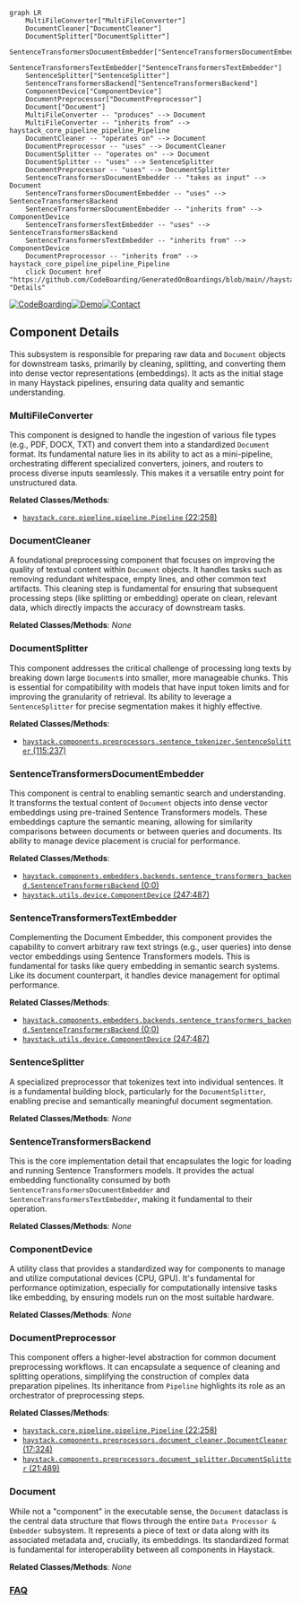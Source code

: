 ```mermaid
graph LR
    MultiFileConverter["MultiFileConverter"]
    DocumentCleaner["DocumentCleaner"]
    DocumentSplitter["DocumentSplitter"]
    SentenceTransformersDocumentEmbedder["SentenceTransformersDocumentEmbedder"]
    SentenceTransformersTextEmbedder["SentenceTransformersTextEmbedder"]
    SentenceSplitter["SentenceSplitter"]
    SentenceTransformersBackend["SentenceTransformersBackend"]
    ComponentDevice["ComponentDevice"]
    DocumentPreprocessor["DocumentPreprocessor"]
    Document["Document"]
    MultiFileConverter -- "produces" --> Document
    MultiFileConverter -- "inherits from" --> haystack_core_pipeline_pipeline_Pipeline
    DocumentCleaner -- "operates on" --> Document
    DocumentPreprocessor -- "uses" --> DocumentCleaner
    DocumentSplitter -- "operates on" --> Document
    DocumentSplitter -- "uses" --> SentenceSplitter
    DocumentPreprocessor -- "uses" --> DocumentSplitter
    SentenceTransformersDocumentEmbedder -- "takes as input" --> Document
    SentenceTransformersDocumentEmbedder -- "uses" --> SentenceTransformersBackend
    SentenceTransformersDocumentEmbedder -- "inherits from" --> ComponentDevice
    SentenceTransformersTextEmbedder -- "uses" --> SentenceTransformersBackend
    SentenceTransformersTextEmbedder -- "inherits from" --> ComponentDevice
    DocumentPreprocessor -- "inherits from" --> haystack_core_pipeline_pipeline_Pipeline
    click Document href "https://github.com/CodeBoarding/GeneratedOnBoardings/blob/main//haystack/Document.md" "Details"
```
[![CodeBoarding](https://img.shields.io/badge/Generated%20by-CodeBoarding-9cf?style=flat-square)](https://github.com/CodeBoarding/GeneratedOnBoardings)[![Demo](https://img.shields.io/badge/Try%20our-Demo-blue?style=flat-square)](https://www.codeboarding.org/demo)[![Contact](https://img.shields.io/badge/Contact%20us%20-%20contact@codeboarding.org-lightgrey?style=flat-square)](mailto:contact@codeboarding.org)

## Component Details

This subsystem is responsible for preparing raw data and `Document` objects for downstream tasks, primarily by cleaning, splitting, and converting them into dense vector representations (embeddings). It acts as the initial stage in many Haystack pipelines, ensuring data quality and semantic understanding.

### MultiFileConverter
This component is designed to handle the ingestion of various file types (e.g., PDF, DOCX, TXT) and convert them into a standardized `Document` format. Its fundamental nature lies in its ability to act as a mini-pipeline, orchestrating different specialized converters, joiners, and routers to process diverse inputs seamlessly. This makes it a versatile entry point for unstructured data.


**Related Classes/Methods**:

- <a href="https://github.com/deepset-ai/haystack/blob/master/haystack/core/pipeline/pipeline.py#L22-L258" target="_blank" rel="noopener noreferrer">`haystack.core.pipeline.pipeline.Pipeline` (22:258)</a>


### DocumentCleaner
A foundational preprocessing component that focuses on improving the quality of textual content within `Document` objects. It handles tasks such as removing redundant whitespace, empty lines, and other common text artifacts. This cleaning step is fundamental for ensuring that subsequent processing steps (like splitting or embedding) operate on clean, relevant data, which directly impacts the accuracy of downstream tasks.


**Related Classes/Methods**: _None_

### DocumentSplitter
This component addresses the critical challenge of processing long texts by breaking down large `Document`s into smaller, more manageable chunks. This is essential for compatibility with models that have input token limits and for improving the granularity of retrieval. Its ability to leverage a `SentenceSplitter` for precise segmentation makes it highly effective.


**Related Classes/Methods**:

- <a href="https://github.com/deepset-ai/haystack/blob/master/haystack/components/preprocessors/sentence_tokenizer.py#L115-L237" target="_blank" rel="noopener noreferrer">`haystack.components.preprocessors.sentence_tokenizer.SentenceSplitter` (115:237)</a>


### SentenceTransformersDocumentEmbedder
This component is central to enabling semantic search and understanding. It transforms the textual content of `Document` objects into dense vector embeddings using pre-trained Sentence Transformers models. These embeddings capture the semantic meaning, allowing for similarity comparisons between documents or between queries and documents. Its ability to manage device placement is crucial for performance.


**Related Classes/Methods**:

- <a href="https://github.com/deepset-ai/haystack/blob/master/haystack/components/embedders/backends/sentence_transformers_backend.py#L0-L0" target="_blank" rel="noopener noreferrer">`haystack.components.embedders.backends.sentence_transformers_backend.SentenceTransformersBackend` (0:0)</a>
- <a href="https://github.com/deepset-ai/haystack/blob/master/haystack/utils/device.py#L247-L487" target="_blank" rel="noopener noreferrer">`haystack.utils.device.ComponentDevice` (247:487)</a>


### SentenceTransformersTextEmbedder
Complementing the Document Embedder, this component provides the capability to convert arbitrary raw text strings (e.g., user queries) into dense vector embeddings using Sentence Transformers models. This is fundamental for tasks like query embedding in semantic search systems. Like its document counterpart, it handles device management for optimal performance.


**Related Classes/Methods**:

- <a href="https://github.com/deepset-ai/haystack/blob/master/haystack/components/embedders/backends/sentence_transformers_backend.py#L0-L0" target="_blank" rel="noopener noreferrer">`haystack.components.embedders.backends.sentence_transformers_backend.SentenceTransformersBackend` (0:0)</a>
- <a href="https://github.com/deepset-ai/haystack/blob/master/haystack/utils/device.py#L247-L487" target="_blank" rel="noopener noreferrer">`haystack.utils.device.ComponentDevice` (247:487)</a>


### SentenceSplitter
A specialized preprocessor that tokenizes text into individual sentences. It is a fundamental building block, particularly for the `DocumentSplitter`, enabling precise and semantically meaningful document segmentation.


**Related Classes/Methods**: _None_

### SentenceTransformersBackend
This is the core implementation detail that encapsulates the logic for loading and running Sentence Transformers models. It provides the actual embedding functionality consumed by both `SentenceTransformersDocumentEmbedder` and `SentenceTransformersTextEmbedder`, making it fundamental to their operation.


**Related Classes/Methods**: _None_

### ComponentDevice
A utility class that provides a standardized way for components to manage and utilize computational devices (CPU, GPU). It's fundamental for performance optimization, especially for computationally intensive tasks like embedding, by ensuring models run on the most suitable hardware.


**Related Classes/Methods**: _None_

### DocumentPreprocessor
This component offers a higher-level abstraction for common document preprocessing workflows. It can encapsulate a sequence of cleaning and splitting operations, simplifying the construction of complex data preparation pipelines. Its inheritance from `Pipeline` highlights its role as an orchestrator of preprocessing steps.


**Related Classes/Methods**:

- <a href="https://github.com/deepset-ai/haystack/blob/master/haystack/core/pipeline/pipeline.py#L22-L258" target="_blank" rel="noopener noreferrer">`haystack.core.pipeline.pipeline.Pipeline` (22:258)</a>
- <a href="https://github.com/deepset-ai/haystack/blob/master/haystack/components/preprocessors/document_cleaner.py#L17-L324" target="_blank" rel="noopener noreferrer">`haystack.components.preprocessors.document_cleaner.DocumentCleaner` (17:324)</a>
- <a href="https://github.com/deepset-ai/haystack/blob/master/haystack/components/preprocessors/document_splitter.py#L21-L489" target="_blank" rel="noopener noreferrer">`haystack.components.preprocessors.document_splitter.DocumentSplitter` (21:489)</a>


### Document
While not a "component" in the executable sense, the `Document` dataclass is the central data structure that flows through the entire `Data Processor & Embedder` subsystem. It represents a piece of text or data along with its associated metadata and, crucially, its embeddings. Its standardized format is fundamental for interoperability between all components in Haystack.


**Related Classes/Methods**: _None_



### [FAQ](https://github.com/CodeBoarding/GeneratedOnBoardings/tree/main?tab=readme-ov-file#faq)